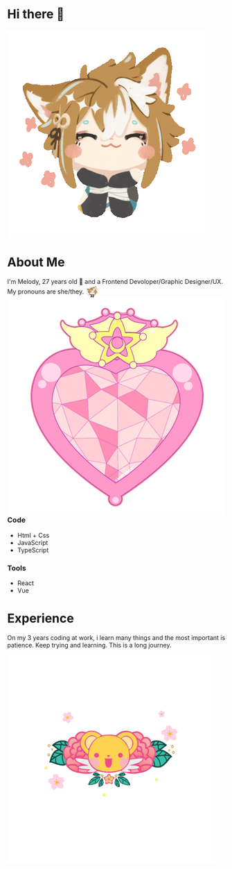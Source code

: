 # Hi there 👋

<!--
**Romelody/romelody** is a ✨ _special_ ✨ repository because its `README.md` (this file) appears on your GitHub profile.

Here are some ideas to get you started:

- 🔭 I’m currently working on Solventa
- 🌱 I’m currently learning FireBase
- 👯 I’m looking to collaborate on ALL MY FRIENDS 
- 🤔 I’m looking for help with React Native
- 💬 Ask me about my designs 
- 📫 How to reach me: ...
- 😄 Pronouns: ...
- ⚡ Fun fact: ...
- 🔭 I’m currently working on Offcode
- 🌱 I’m currently learning many things
-->

<img alt="GIF" align="center" src="https://github.com/romelody/romelody/blob/master/assets/03.gif">

# About Me

I'm Melody, 27 years old 🌱 and a Frontend Devoloper/Graphic Designer/UX. My pronouns are she/they.
<img width="30" alt="GIF" align="center" src="https://github.com/romelody/romelody/blob/master/assets/03.gif">
<img alt="GIF" align="right" src="https://github.com/romelody/romelody/blob/master/assets/01.gif">
### Code
<ul>
    <li>Html + Css</li>
    <li>JavaScript</li>
    <li>TypeScript</li>
</ul>

### Tools
<ul>
    <li>React</li>
    <li>Vue</li>
</ul>

# Experience
On my 3 years coding at work, i learn many things and the most important is patience. Keep trying and learning. This is a long journey.



<img alt="GIF" align="center" src="https://github.com/romelody/romelody/blob/master/assets/02.gif">
